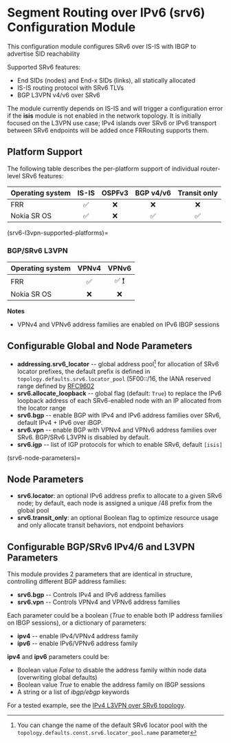 # Segment Routing over IPv6 (srv6) Configuration Module

This configuration module configures SRv6 over IS-IS with IBGP to advertise SID reachability

Supported SRv6 features:

* End SIDs (nodes) and End-x SIDs (links), all statically allocated
* IS-IS routing protocol with SRv6 TLVs
* BGP L3VPN v4/v6 over SRv6

The module currently depends on IS-IS and will trigger a configuration error if the **isis** module is not enabled in the network topology. It is initially focused on the L3VPN use case; IPv4 islands over SRv6 or IPv6 transport between SRv6 endpoints will be added once FRRouting supports them.

## Platform Support
The following table describes the per-platform support of individual router-level SRv6 features:

| Operating system         | IS-IS | OSPFv3 | BGP v4/v6 | Transit only |
| ------------------------ |:-----:|:------:|:---------:|:-------------:
| FRR                      |   ✅  |   ❌   |    ❌     |      ❌      | 
| Nokia SR OS              |   ✅  |   ❌   |    ✅     |      ✅      |

(srv6-l3vpn-supported-platforms)=
### BGP/SRv6 L3VPN

| Operating system      | VPNv4 | VPNv6 |
| ----------------------| :---: | :---: |
| FRR                   |   ✅  |   ✅ [❗️](caveats-frr)  |
| Nokia SR OS           |   ❌  |   ❌  |

**Notes**
* VPNv4 and VPNv6 address families are enabled on IPv6 IBGP sessions

## Configurable Global and Node Parameters

* **addressing.srv6_locator** -- global address pool[^poolname] for allocation of SRv6 locator prefixes, the default prefix is defined in `topology.defaults.srv6.locator_pool` (5F00::/16, the IANA reserved range defined by [RFC9602](https://datatracker.ietf.org/doc/rfc9602/)
* **srv6.allocate_loopback** -- global flag (default: `True`) to replace the IPv6 loopback address of each SRv6-enabled node with an IP allocated from the locator range
* **srv6.bgp** -- enable BGP with IPv4 and IPv6 address families over SRv6, default IPv4 + IPv6 over iBGP.
* **srv6.vpn** -- enable BGP with VPNv4 and VPNv6 address families over SRv6. BGP/SRv6 L3VPN is disabled by default.
* **srv6.igp** -- list of IGP protocols for which to enable SRv6, default `[isis]`

[^poolname]: You can change the name of the default SRv6 locator pool with the `topology.defaults.const.srv6.locator_pool.name` parameter

(srv6-node-parameters)=
## Node Parameters

* **srv6.locator**: an optional IPv6 address prefix to allocate to a given SRv6 node; by default, each node is assigned a unique /48 prefix from the global pool
* **srv6.transit_only**: an optional Boolean flag to optimize resource usage and only allocate transit behaviors, not endpoint behaviors

## Configurable BGP/SRv6 IPv4/6 and L3VPN Parameters

This module provides 2 parameters that are identical in structure, controlling different BGP address families:

* **srv6.bgp** -- Controls IPv4 and IPv6 address families
* **srv6.vpn** -- Controls VPNv4 and VPNv6 address families

Each parameter could be a boolean (*True* to enable both IP address families on IBGP sessions), or a dictionary of parameters:

* **ipv4** -- enable IPv4/VPNv4 address family
* **ipv6** -- enable IPv6/VPNv6 address family

**ipv4** and **ipv6** parameters could be:

* Boolean value *False* to disable the address family within node data (overwriting global defaults)
* Boolean value *True* to enable the address family on IBGP sessions
* A string or a list of *ibgp/ebgp* keywords

For a tested example, see the [IPv4 L3VPN over SRv6 topology](https://github.com/ipspace/netlab/tree/dev/tests/integration/srv6/02-isis-ipv4-bgp-vpn.yml).
